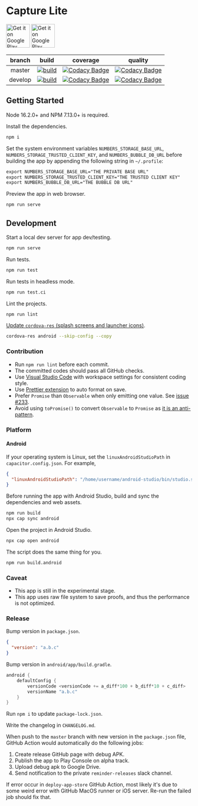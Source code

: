 # Capture Lite

<a href='https://play.google.com/store/apps/details?id=io.numbersprotocol.capturelite'><img alt='Get it on Google Play' src='https://i.imgur.com/nqDY3fd.png' height="64"/></a>
<a href='https://apps.apple.com/tw/app/capture-app/id1536388009'><img alt='Get it on Google Play' src='https://i.imgur.com/OdHCgWO.png' height="64"/></a>

| branch  |                                                                                        build                                                                                         |                                                                                                                                        coverage                                                                                                                                         |                                                                                                                                      quality                                                                                                                                      |
| :-----: | :----------------------------------------------------------------------------------------------------------------------------------------------------------------------------------: | :-------------------------------------------------------------------------------------------------------------------------------------------------------------------------------------------------------------------------------------------------------------------------------------: | :-------------------------------------------------------------------------------------------------------------------------------------------------------------------------------------------------------------------------------------------------------------------------------: |
| master  |        [![build](https://github.com/numbersprotocol/capture-lite/workflows/build/badge.svg)](https://github.com/numbersprotocol/capture-lite/actions?query=workflow%3Abuild)         |        [![Codacy Badge](https://app.codacy.com/project/badge/Coverage/45ae18aaa6a7474497e0efd818452a46)](https://www.codacy.com/gh/numbersprotocol/capture-lite?utm_source=github.com&utm_medium=referral&utm_content=numbersprotocol/capture-lite&utm_campaign=Badge_Coverage)         |        [![Codacy Badge](https://app.codacy.com/project/badge/Grade/45ae18aaa6a7474497e0efd818452a46)](https://www.codacy.com/gh/numbersprotocol/capture-lite?utm_source=github.com&utm_medium=referral&utm_content=numbersprotocol/capture-lite&utm_campaign=Badge_Grade)         |
| develop | [![build](https://github.com/numbersprotocol/capture-lite/workflows/build/badge.svg?branch=develop)](https://github.com/numbersprotocol/capture-lite/actions?query=workflow%3Abuild) | [![Codacy Badge](https://app.codacy.com/project/badge/Coverage/45ae18aaa6a7474497e0efd818452a46?branch=develop)](https://www.codacy.com/gh/numbersprotocol/capture-lite?utm_source=github.com&utm_medium=referral&utm_content=numbersprotocol/capture-lite&utm_campaign=Badge_Coverage) | [![Codacy Badge](https://app.codacy.com/project/badge/Grade/45ae18aaa6a7474497e0efd818452a46?branch=develop)](https://www.codacy.com/gh/numbersprotocol/capture-lite?utm_source=github.com&utm_medium=referral&utm_content=numbersprotocol/capture-lite&utm_campaign=Badge_Grade) |

## Getting Started

Node 16.2.0+ and NPM 7.13.0+ is required.

Install the dependencies.

```bash
npm i
```

Set the system environment variables `NUMBERS_STORAGE_BASE_URL`, `NUMBERS_STORAGE_TRUSTED_CLIENT_KEY`, and `NUMBERS_BUBBLE_DB_URL` before building the app by appending the following string in `~/.profile`:

```txt
export NUMBERS_STORAGE_BASE_URL="THE PRIVATE BASE URL"
export NUMBERS_STORAGE_TRUSTED_CLIENT_KEY="THE TRUSTED CLIENT KEY"
export NUMBERS_BUBBLE_DB_URL="THE BUBBLE DB URL"
```

Preview the app in web browser.

```bash
npm run serve
```

## Development

Start a local dev server for app dev/testing.

```bash
npm run serve
```

Run tests.

```bash
npm run test
```

Run tests in headless mode.

```bash
npm run test.ci
```

Lint the projects.

```bash
npm run lint
```

[Update `cordova-res` (splash screens and launcher icons)](https://capacitorjs.com/docs/guides/splash-screens-and-icons).

```bash
cordova-res android --skip-config --copy
```

### Contribution

- Run `npm run lint` before each commit.
- The committed codes should pass all GitHub checks.
- Use [Visual Studio Code](https://code.visualstudio.com/) with workspace settings for consistent coding style.
- Use [Prettier extension](https://marketplace.visualstudio.com/items?itemName=esbenp.prettier-vscode) to auto format on save.
- Prefer `Promise` than `Observable` when only emitting one value. See [issue #233](https://github.com/numbersprotocol/capture-lite/issues/233).
- Avoid using `toPromise()` to convert `Observable` to `Promise` as [it is an anti-pattern](https://stackoverflow.com/a/49596716/8789738).

### Platform

#### Android

If your operating system is Linux, set the `linuxAndroidStudioPath` in `capacitor.config.json`. For example,

```json
{
  "linuxAndroidStudioPath": "/home/username/android-studio/bin/studio.sh"
}
```

Before running the app with Android Studio, build and sync the dependencies and web assets.

```bash
npm run build
npx cap sync android
```

Open the project in Android Studio.

```bash
npx cap open android
```

The script does the same thing for you.

```bash
npm run build.android
```

### Caveat

- This app is still in the experimental stage.
- This app uses raw file system to save proofs, and thus the performance is not optimized.

### Release

Bump version in `package.json`.

```json
{
  "version": "a.b.c"
}
```

Bump version in `android/app/build.gradle`.

```gradle
android {
    defaultConfig {
        versionCode <versionCode += a_diff*100 + b_diff*10 + c_diff>
        versionName "a.b.c"
    }
}
```

Run `npm i` to update `package-lock.json`.

Write the changelog in `CHANGELOG.md`.

When push to the `master` branch with new version in the `package.json` file, GitHub Action would automatically do the following jobs:

1. Create release GitHub page with debug APK.
1. Publish the app to Play Console on alpha track.
1. Upload debug apk to Google Drive.
1. Send notification to the private `reminder-releases` slack channel.

If error occur in `deploy-app-store` GitHub Action, most likely it's due to some weird error with GitHub MacOS runner or iOS server. Re-run the failed job should fix that.
